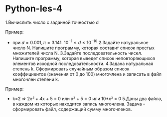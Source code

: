 # Python-les-4
1.Вычислить число c заданной точностью d

Пример:

- при $d = 0.001, π = 3.141.$    $10^{-1} ≤ d ≤10^{-10}$
2.Задайте натуральное число N. Напишите программу, которая составит список простых множителей числа N.
3.Задайте последовательность чисел. Напишите программу, которая выведет список неповторяющихся элементов исходной последовательности.
4.Задана натуральная степень k. Сформировать случайным образом список коэффициентов (значения от 0 до 100) многочлена и записать в файл многочлен степени k.

Пример:

- k=2 => 2*x² + 4*x + 5 = 0 или x² + 5 = 0 или 10*x² = 0
5.Даны два файла, в каждом из которых находится запись многочлена. Задача - сформировать файл, содержащий сумму многочленов.
